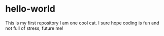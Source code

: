 # hello-world
This is my first repository
I am one cool cat. I sure hope coding is fun and not full of stress, future me!
